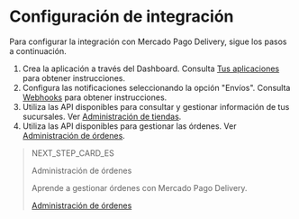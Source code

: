 # Configuración de integración

Para configurar la integración con Mercado Pago Delivery, sigue los pasos a continuación.

1. Crea la aplicación a través del Dashboard. Consulta [Tus aplicaciones](https://www.mercadopago[FAKER][URL][DOMAIN]/developers/es/guides/resources/dashboard/applications) para obtener instrucciones.
2. Configura las notificaciones seleccionando la opción "Envíos". Consulta [Webhooks](https://www.mercadopago[FAKER][URL][DOMAIN]/developers/es/guides/notifications/webhooks/webhooks) para obtener instrucciones.
3. Utiliza las API disponibles para consultar y gestionar información de tus sucursales. Ver [Administración de tiendas](https://www.mercadopago[FAKER][URL][DOMAIN]/developers/es/guides/mp-delivery/store-management).
4. Utiliza las API disponibles para gestionar las órdenes. Ver [Administración de órdenes](https://www.mercadopago[FAKER][URL][DOMAIN]/developers/es/guides/proximity-mp-delivery/order-management).

> NEXT_STEP_CARD_ES
>
> Administración de órdenes
>
> Aprende a gestionar órdenes con Mercado Pago Delivery.
>
> [Administración de órdenes](https://www.mercadopago[FAKER][URL][DOMAIN]/developers/es/guides/mp-delivery/order-management)

